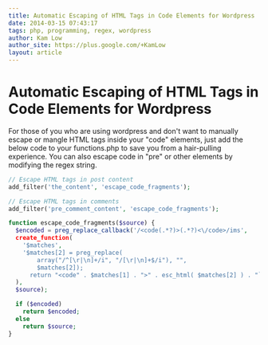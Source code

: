```yaml
---
title: Automatic Escaping of HTML Tags in Code Elements for Wordpress 
date: 2014-03-15 07:43:17
tags: php, programming, regex, wordpress
author: Kam Low
author_site: https://plus.google.com/+KamLow
layout: article
---
```

# Automatic Escaping of HTML Tags in Code Elements for Wordpress 

For those of you who are using wordpress and don't want to manually escape or mangle HTML tags inside your "code" elements, just add the below code to your functions.php to save you from a hair-pulling experience. You can also escape code in "pre" or other elements by modifying the regex string.

~~~ php
// Escape HTML tags in post content
add_filter('the_content', 'escape_code_fragments');

// Escape HTML tags in comments
add_filter('pre_comment_content', 'escape_code_fragments');

function escape_code_fragments($source) {
  $encoded = preg_replace_callback('/<code(.*?)>(.*?)<\/code>/ims',
  create_function(
    '$matches',
    '$matches[2] = preg_replace(
        array("/^[\r|\n]+/i", "/[\r|\n]+$/i"), "",
        $matches[2]);
      return "<code" . $matches[1] . ">" . esc_html( $matches[2] ) . "`";'
  ),
  $source);

  if ($encoded)
    return $encoded;
  else
    return $source;
}
~~~ 